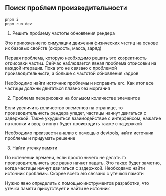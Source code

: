 ## Поиск проблем производительности

```
pnpm i
pnpm run dev
```

1. Решить проблему частоты обновления рендера

Это приложение по симуляции движения физических частиц на основе их базовых свойств (скорость, масса, заряд)

Первая проблема, которую необходимо решить это корректность отрисовки частиц. Сейчас наблюдается явная проблема отрисовки
на каждой итерации. Пока это не связано с проблемой производительности, а больше с частотой обновления кадров

Необходимо найти источник проблемы и исправить его. Как итог все частицы должны двигаться плавно без моргания

2. Проблема перерисовки на большом количестве элементов

Если увеличить количество элементов на странице, то производительность рендера упадет, частицы начнут двигаться с задержкой. Также ухудшиться взаимодействие с интерфейсом, нажатие на кнопки и ввод в инпут будет происходить также с задержкой

Необходимо произвести анализ с помощью devtools, найти источник проблемы и придумать решение

3. Найти утечку памяти

По истечении времени, если просто ничего не делать то производительность все равно начнет падать. Это также будет заметно, когда частицы начнут двигаться с задержкой. Необходимо найти источник проблемы. Скорее всего это связано с утечкой памяти

Нужно явно определить с помощью инструментов разработки, что утечка памяти присутствует и найти ее источник